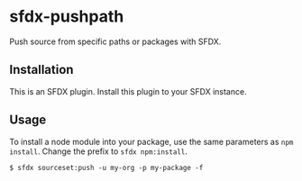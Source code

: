 # sfdx-pushpath

Push source from specific paths or packages with SFDX.

## Installation

This is an SFDX plugin. Install this plugin to your SFDX instance.

## Usage

To install a node module into your package, use the same parameters as `npm install`. Change the prefix to `sfdx npm:install`.

```
$ sfdx sourceset:push -u my-org -p my-package -f
```


